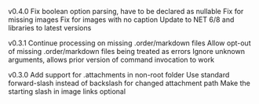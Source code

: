v0.4.0
Fix boolean option parsing, have to be declared as nullable
Fix for missing images
Fix for images with no caption
Update to NET 6/8 and libraries to latest versions

v0.3.1
Continue processing on missing .order/markdown files
Allow opt-out of missing .order/markdown files being treated as errors
Ignore unknown arguments, allows prior version of command invocation to work

v0.3.0
Add support for .attachments in non-root folder
Use standard forward-slash instead of backslash for changed attachment path
Make the starting slash in image links optional
